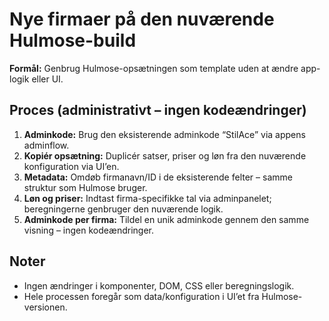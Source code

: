 # Nye firmaer på den nuværende Hulmose-build

**Formål:** Genbrug Hulmose-opsætningen som template uden at ændre app-logik eller UI.

## Proces (administrativt – ingen kodeændringer)
1. **Adminkode:** Brug den eksisterende adminkode “StilAce” via appens adminflow.
2. **Kopiér opsætning:** Duplicér satser, priser og løn fra den nuværende konfiguration via UI’en.
3. **Metadata:** Omdøb firmanavn/ID i de eksisterende felter – samme struktur som Hulmose bruger.
4. **Løn og priser:** Indtast firma-specifikke tal via adminpanelet; beregningerne genbruger den nuværende logik.
5. **Adminkode per firma:** Tildel en unik adminkode gennem den samme visning – ingen kodeændringer.

## Noter
- Ingen ændringer i komponenter, DOM, CSS eller beregningslogik.
- Hele processen foregår som data/konfiguration i UI’et fra Hulmose-versionen.
